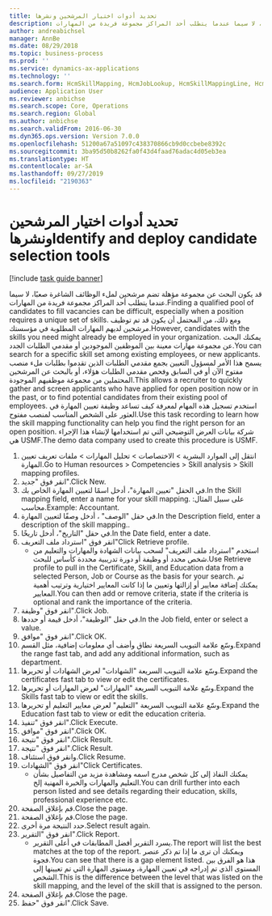 ```yaml
---
title: تحديد أدوات اختيار المرشحين ونشرها
description: قد يكون البحث عن مجموعة مؤهلة تضم مرشحين لملء الوظائف الشاغرة صعبًا، لا سيما عندما يتطلب أحد المراكز مجموعة فريدة من المهارات.
author: andreabichsel
manager: AnnBe
ms.date: 08/29/2018
ms.topic: business-process
ms.prod: ''
ms.service: dynamics-ax-applications
ms.technology: ''
ms.search.form: HcmSkillMapping, HcmJobLookup, HcmSkillMappingLine, HcmPersonCertificate, CCHTMLPrintPreview
audience: Application User
ms.reviewer: anbichse
ms.search.scope: Core, Operations
ms.search.region: Global
ms.author: anbichse
ms.search.validFrom: 2016-06-30
ms.dyn365.ops.version: Version 7.0.0
ms.openlocfilehash: 51200a67a51097c438370866cb9d0ccbebe8392c
ms.sourcegitcommit: 3ba95d50b8262fa0f43d4faad76adac4d05eb3ea
ms.translationtype: HT
ms.contentlocale: ar-SA
ms.lasthandoff: 09/27/2019
ms.locfileid: "2190363"
---
```

# <a name="identify-and-deploy-candidate-selection-tools"></a><span data-ttu-id="dda2f-103">تحديد أدوات اختيار المرشحين ونشرها</span><span class="sxs-lookup"><span data-stu-id="dda2f-103">Identify and deploy candidate selection tools</span></span>

[!include [task guide banner](../../includes/task-guide-banner.md)]

<span data-ttu-id="dda2f-104">قد يكون البحث عن مجموعة مؤهلة تضم مرشحين لملء الوظائف الشاغرة صعبًا، لا سيما عندما يتطلب أحد المراكز مجموعة فريدة من المهارات.</span><span class="sxs-lookup"><span data-stu-id="dda2f-104">Finding a qualified pool of candidates to fill vacancies can be difficult, especially when a position requires a unique set of skills.</span></span>  <span data-ttu-id="dda2f-105">ومع ذلك، من المحتمل أن يكون قد تم توظيف مرشحين لديهم المهارات المطلوبة في مؤسستك.</span><span class="sxs-lookup"><span data-stu-id="dda2f-105">However, candidates with the skills you need might already be employed in your organization.</span></span> <span data-ttu-id="dda2f-106">يمكنك البحث عن مجموعة مهارات معينة بين الموظفين الموجودين أو مقدمي الطلبات الجدد.</span><span class="sxs-lookup"><span data-stu-id="dda2f-106">You can search for a specific skill set among existing employees, or new applicants.</span></span> <span data-ttu-id="dda2f-107">يسمح هذا الأمر لمسؤول التعيين بجمع مقدمي الطلبات الذين تقدموا بطلبات ملء منصب مفتوح الآن أو في السابق وفحص مقدمي الطلبات هؤلاء، أو بالبحث عن المرشحين المحتملين من مجموعة موظفيهم الموجودة.</span><span class="sxs-lookup"><span data-stu-id="dda2f-107">This allows a recruiter to quickly gather and screen applicants who have applied for open position now or in the past, or to find potential candidates from their existing pool of employees.</span></span> <span data-ttu-id="dda2f-108">استخدم تسجيل هذه المهام لمعرفة كيف تساعد وظيفة تعيين المهارة في العثور على الشخص المناسب لمنصب مفتوح.</span><span class="sxs-lookup"><span data-stu-id="dda2f-108">Use this task recording to learn how the skill mapping functionality can help you find the right person for an open position.</span></span> <span data-ttu-id="dda2f-109">شركة بيانات العرض التوضيحي التي تم استخدامها لإنشاء هذا الإجراء هي USMF.</span><span class="sxs-lookup"><span data-stu-id="dda2f-109">The demo data company used to create this procedure is USMF.</span></span>

1. <span data-ttu-id="dda2f-110">انتقل إلى الموارد البشرية > الاختصاصات > تحليل المهارات > ملفات تعريف تعيين المهارة.</span><span class="sxs-lookup"><span data-stu-id="dda2f-110">Go to Human resources > Competencies > Skill analysis > Skill mapping profiles.</span></span>
2. <span data-ttu-id="dda2f-111">انقر فوق "جديد".</span><span class="sxs-lookup"><span data-stu-id="dda2f-111">Click New.</span></span>
3. <span data-ttu-id="dda2f-112">في الحقل "تعيين المهارة"، أدخل اسمًا لتعيين المهارة الخاص بك.</span><span class="sxs-lookup"><span data-stu-id="dda2f-112">In the Skill mapping field, enter a name for your skill mapping.</span></span>  <span data-ttu-id="dda2f-113">على سبيل المثال: محاسب.</span><span class="sxs-lookup"><span data-stu-id="dda2f-113">Example: Accountant.</span></span>
4. <span data-ttu-id="dda2f-114">في حقل "الوصف" ، أدخل وصفًا لتعيين المهارة.</span><span class="sxs-lookup"><span data-stu-id="dda2f-114">In the Description field, enter a description of the skill mapping..</span></span>
5. <span data-ttu-id="dda2f-115">في حقل "التاريخ"، أدخل تاريخًا.</span><span class="sxs-lookup"><span data-stu-id="dda2f-115">In the Date field, enter a date.</span></span>
6. <span data-ttu-id="dda2f-116">انقر فوق "استرداد ملف التعريف"</span><span class="sxs-lookup"><span data-stu-id="dda2f-116">Click Retrieve profile.</span></span>
    * <span data-ttu-id="dda2f-117">استخدم "استرداد ملف التعريف" لسحب بيانات الشهادة والمهارات والتعليم من شخص محدد أو وظيفة أو دورة تدريبية محددة كأساس للبحث.</span><span class="sxs-lookup"><span data-stu-id="dda2f-117">Use Retrieve profile to pull in the Certificate, Skill, and Education data from a selected Person, Job or Course as the basis for your search.</span></span>   <span data-ttu-id="dda2f-118">ثم يمكنك إضافة معايير أو إزالتها وتعيين ما إذا كانت المعايير اختيارية وترتيب أهمية المعايير.</span><span class="sxs-lookup"><span data-stu-id="dda2f-118">You can then add or remove criteria, state if the criteria is optional and rank the importance of the criteria.</span></span>  
7. <span data-ttu-id="dda2f-119">انقر فوق "وظيفة".</span><span class="sxs-lookup"><span data-stu-id="dda2f-119">Click Job.</span></span>
8. <span data-ttu-id="dda2f-120">في حقل "الوظيفة"، أدخل قيمة أو حددها.</span><span class="sxs-lookup"><span data-stu-id="dda2f-120">In the Job field, enter or select a value.</span></span>
9. <span data-ttu-id="dda2f-121">انقر فوق "موافق".</span><span class="sxs-lookup"><span data-stu-id="dda2f-121">Click OK.</span></span>
10. <span data-ttu-id="dda2f-122">وسّع علامة التبويب السريعة نطاق وأضف أي معلومات إضافية، مثل القسم‬.</span><span class="sxs-lookup"><span data-stu-id="dda2f-122">Expand the range fast tab, and add any additional information, such as department.</span></span>
11. <span data-ttu-id="dda2f-123">وسّع علامة التبويب السريعة "الشهادات" لعرض الشهادات أو تحريرها.</span><span class="sxs-lookup"><span data-stu-id="dda2f-123">Expand the certificates fast tab to view or edit the certificates.</span></span>
12. <span data-ttu-id="dda2f-124">وسّع علامة التبويب السريعة "المهارات" لعرض المهارات أو تحريرها.</span><span class="sxs-lookup"><span data-stu-id="dda2f-124">Expand the Skills fast tab to view or edit the skills.</span></span>
13. <span data-ttu-id="dda2f-125">وسّع علامة التبويب السريعة "التعليم‬" لعرض معايير التعليم‬ أو تحريرها.</span><span class="sxs-lookup"><span data-stu-id="dda2f-125">Expand the Education fast tab to view or edit the education criteria.</span></span>
14. <span data-ttu-id="dda2f-126">انقر فوق "تنفيذ".</span><span class="sxs-lookup"><span data-stu-id="dda2f-126">Click Execute.</span></span>
15. <span data-ttu-id="dda2f-127">انقر فوق "موافق".</span><span class="sxs-lookup"><span data-stu-id="dda2f-127">Click OK.</span></span>
16. <span data-ttu-id="dda2f-128">انقر فوق "نتيجة".</span><span class="sxs-lookup"><span data-stu-id="dda2f-128">Click Result.</span></span>
17. <span data-ttu-id="dda2f-129">انقر فوق "نتيجة".</span><span class="sxs-lookup"><span data-stu-id="dda2f-129">Click Result.</span></span>
18. <span data-ttu-id="dda2f-130">وانقر فوق استئناف.</span><span class="sxs-lookup"><span data-stu-id="dda2f-130">Click Resume.</span></span>
19. <span data-ttu-id="dda2f-131">انقر فوق "الشهادات"</span><span class="sxs-lookup"><span data-stu-id="dda2f-131">Click Certificates.</span></span>
    * <span data-ttu-id="dda2f-132">يمكنك النفاذ إلى كل شخص مدرج اسمه ومشاهدة مزيد من التفاصيل بشأن التعليم والمهارات والخبرة المهنية إلخ.</span><span class="sxs-lookup"><span data-stu-id="dda2f-132">You can drill further into each person listed and see details regarding their education, skills, professional experience etc.</span></span>  
20. <span data-ttu-id="dda2f-133">قم بإغلاق الصفحة.</span><span class="sxs-lookup"><span data-stu-id="dda2f-133">Close the page.</span></span>
21. <span data-ttu-id="dda2f-134">قم بإغلاق الصفحة.</span><span class="sxs-lookup"><span data-stu-id="dda2f-134">Close the page.</span></span>
22. <span data-ttu-id="dda2f-135">حدد النتيجة مرة أخرى.</span><span class="sxs-lookup"><span data-stu-id="dda2f-135">Select result again.</span></span>
23. <span data-ttu-id="dda2f-136">انقر فوق "التقرير".</span><span class="sxs-lookup"><span data-stu-id="dda2f-136">Click Report.</span></span>
    * <span data-ttu-id="dda2f-137">يسرد التقرير أفضل المطابقات في أعلى التقرير.</span><span class="sxs-lookup"><span data-stu-id="dda2f-137">The report will list the best matches at the top of the report.</span></span>  <span data-ttu-id="dda2f-138">ويمكنك أن ترى ما إذا تم ذكر عنصر فجوة.</span><span class="sxs-lookup"><span data-stu-id="dda2f-138">You can see that there is a gap element listed.</span></span>  <span data-ttu-id="dda2f-139">هذا هو الفرق بين المستوى الذي تم إدراجه في تعيين المهارة، ومستوى المهارة التي تم تعيينها إلى الشخص.</span><span class="sxs-lookup"><span data-stu-id="dda2f-139">This is the difference between the level that was listed on the skill mapping, and the level of the skill that is assigned to the person.</span></span>  
24. <span data-ttu-id="dda2f-140">قم بإغلاق الصفحة.</span><span class="sxs-lookup"><span data-stu-id="dda2f-140">Close the page.</span></span>
25. <span data-ttu-id="dda2f-141">انقر فوق "حفظ".</span><span class="sxs-lookup"><span data-stu-id="dda2f-141">Click Save.</span></span>


